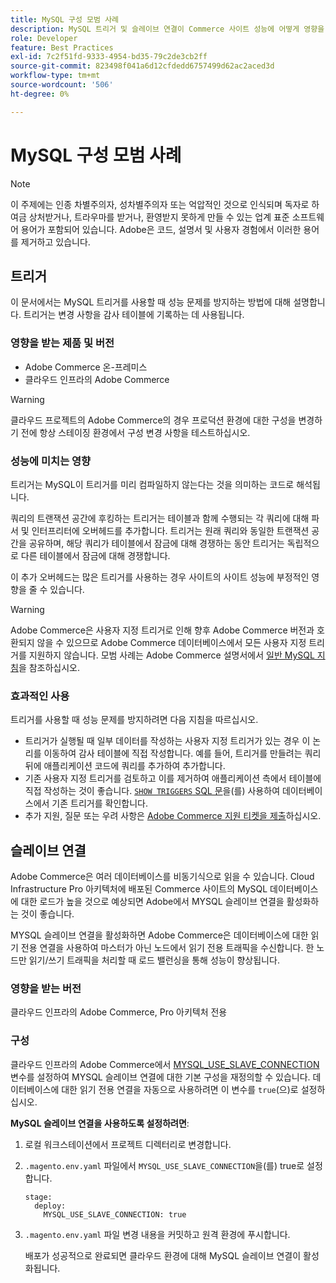 ```yaml
---
title: MySQL 구성 모범 사례
description: MySQL 트리거 및 슬레이브 연결이 Commerce 사이트 성능에 어떻게 영향을 주는지 그리고 이를 효과적으로 사용하는 방법에 대해 알아봅니다.
role: Developer
feature: Best Practices
exl-id: 7c2f51fd-9333-4954-bd35-79c2de3cb2ff
source-git-commit: 823498f041a6d12cfdedd6757499d62ac2aced3d
workflow-type: tm+mt
source-wordcount: '506'
ht-degree: 0%

---
```


# MySQL 구성 모범 사례

>[!NOTE]
>
>이 주제에는 인종 차별주의자, 성차별주의자 또는 억압적인 것으로 인식되며 독자로 하여금 상처받거나, 트라우마를 받거나, 환영받지 못하게 만들 수 있는 업계 표준 소프트웨어 용어가 포함되어 있습니다. Adobe은 코드, 설명서 및 사용자 경험에서 이러한 용어를 제거하고 있습니다.

## 트리거

이 문서에서는 MySQL 트리거를 사용할 때 성능 문제를 방지하는 방법에 대해 설명합니다. 트리거는 변경 사항을 감사 테이블에 기록하는 데 사용됩니다.

### 영향을 받는 제품 및 버전

- Adobe Commerce 온-프레미스
- 클라우드 인프라의 Adobe Commerce

>[!WARNING]
>
>클라우드 프로젝트의 Adobe Commerce의 경우 프로덕션 환경에 대한 구성을 변경하기 전에 항상 스테이징 환경에서 구성 변경 사항을 테스트하십시오.

### 성능에 미치는 영향

트리거는 MySQL이 트리거를 미리 컴파일하지 않는다는 것을 의미하는 코드로 해석됩니다.

쿼리의 트랜잭션 공간에 후킹하는 트리거는 테이블과 함께 수행되는 각 쿼리에 대해 파서 및 인터프리터에 오버헤드를 추가합니다. 트리거는 원래 쿼리와 동일한 트랜잭션 공간을 공유하며, 해당 쿼리가 테이블에서 잠금에 대해 경쟁하는 동안 트리거는 독립적으로 다른 테이블에서 잠금에 대해 경쟁합니다.

이 추가 오버헤드는 많은 트리거를 사용하는 경우 사이트의 사이트 성능에 부정적인 영향을 줄 수 있습니다.

>[!WARNING]
>
>Adobe Commerce은 사용자 지정 트리거로 인해 향후 Adobe Commerce 버전과 호환되지 않을 수 있으므로 Adobe Commerce 데이터베이스에서 모든 사용자 지정 트리거를 지원하지 않습니다. 모범 사례는 Adobe Commerce 설명서에서 [일반 MySQL 지침](../../../installation/prerequisites/database/mysql.md)을 참조하십시오.

### 효과적인 사용

트리거를 사용할 때 성능 문제를 방지하려면 다음 지침을 따르십시오.

- 트리거가 실행될 때 일부 데이터를 작성하는 사용자 지정 트리거가 있는 경우 이 논리를 이동하여 감사 테이블에 직접 작성합니다. 예를 들어, 트리거를 만들려는 쿼리 뒤에 애플리케이션 코드에 쿼리를 추가하여 추가합니다.
- 기존 사용자 지정 트리거를 검토하고 이를 제거하여 애플리케이션 측에서 테이블에 직접 작성하는 것이 좋습니다. [`SHOW TRIGGERS` SQL 문](https://dev.mysql.com/doc/refman/8.0/en/show-triggers.html)을(를) 사용하여 데이터베이스에서 기존 트리거를 확인합니다.
- 추가 지원, 질문 또는 우려 사항은 [Adobe Commerce 지원 티켓을 제출](https://experienceleague.adobe.com/docs/commerce-knowledge-base/kb/help-center-guide/magento-help-center-user-guide.html?lang=ko&#submit-ticket)하십시오.

## 슬레이브 연결

Adobe Commerce은 여러 데이터베이스를 비동기식으로 읽을 수 있습니다. Cloud Infrastructure Pro 아키텍처에 배포된 Commerce 사이트의 MySQL 데이터베이스에 대한 로드가 높을 것으로 예상되면 Adobe에서 MYSQL 슬레이브 연결을 활성화하는 것이 좋습니다.

MYSQL 슬레이브 연결을 활성화하면 Adobe Commerce은 데이터베이스에 대한 읽기 전용 연결을 사용하여 마스터가 아닌 노드에서 읽기 전용 트래픽을 수신합니다. 한 노드만 읽기/쓰기 트래픽을 처리할 때 로드 밸런싱을 통해 성능이 향상됩니다.

### 영향을 받는 버전

클라우드 인프라의 Adobe Commerce, Pro 아키텍처 전용

### 구성

클라우드 인프라의 Adobe Commerce에서 [MYSQL_USE_SLAVE_CONNECTION](https://experienceleague.adobe.com/docs/commerce-cloud-service/user-guide/configure/env/stage/variables-deploy.html?lang=ko#mysql_use_slave_connection) 변수를 설정하여 MYSQL 슬레이브 연결에 대한 기본 구성을 재정의할 수 있습니다. 데이터베이스에 대한 읽기 전용 연결을 자동으로 사용하려면 이 변수를 `true`(으)로 설정하십시오.

**MySQL 슬레이브 연결을 사용하도록 설정하려면**:

1. 로컬 워크스테이션에서 프로젝트 디렉터리로 변경합니다.

1. `.magento.env.yaml` 파일에서 `MYSQL_USE_SLAVE_CONNECTION`을(를) true로 설정합니다.

   ```
   stage:
     deploy:
       MYSQL_USE_SLAVE_CONNECTION: true
   ```

1. `.magento.env.yaml` 파일 변경 내용을 커밋하고 원격 환경에 푸시합니다.

   배포가 성공적으로 완료되면 클라우드 환경에 대해 MySQL 슬레이브 연결이 활성화됩니다.
